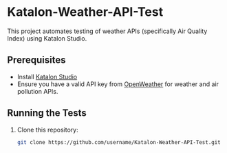 # Katalon-Weather-API-Test

This project automates testing of weather APIs (specifically Air Quality Index) using Katalon Studio.

## Prerequisites

- Install [Katalon Studio](https://www.katalon.com/download/)
- Ensure you have a valid API key from [OpenWeather](https://openweathermap.org/api) for weather and air pollution APIs.

## Running the Tests

1. Clone this repository:
   ```bash
   git clone https://github.com/username/Katalon-Weather-API-Test.git
